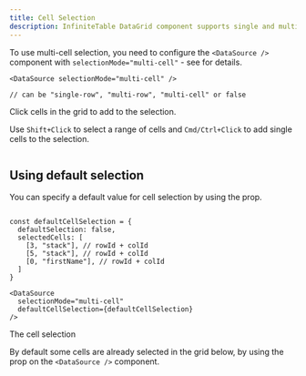 ```yaml
---
title: Cell Selection
description: InfiniteTable DataGrid component supports single and multiple cell selection.
---
```



To use multi-cell selection, you need to configure the `<DataSource />` component with `selectionMode="multi-cell"` - see <DPropLink name="selectionMode" /> for details.

```tsx title="Configuring the selection mode"
<DataSource selectionMode="multi-cell" />

// can be "single-row", "multi-row", "multi-cell" or false
```



<Sandpack title="Multiple cell selection example">

<Description>

Click cells in the grid to add to the selection.

Use `Shift+Click` to select a range of cells and `Cmd/Ctrl+Click` to add single cells to the selection.

</Description>

```ts file="./cell-selection-default-example.page.tsx"

```

</Sandpack>


## Using default selection

You can specify a default value for cell selection by using the <DPropLink name="defaultCellSelection" /> prop.

```tsx title="Using default selection"

const defaultCellSelection = {
  defaultSelection: false,
  selectedCells: [
    [3, "stack"], // rowId + colId
    [5, "stack"], // rowId + colId
    [0, "firstName"], // rowId + colId
  ]
}

<DataSource
  selectionMode="multi-cell"
  defaultCellSelection={defaultCellSelection}
/>
```

<Note>

The cell selection 

</Note>


<Sandpack title="Multiple cell selection with a default selection value">

<Description>

By default some cells are already selected in the grid below, by using the <DPropLink name="defaultCellSelection" /> prop on the `<DataSource />` component.

</Description>

```ts file="./cell-selection-default-selection-example.page.tsx"

```

</Sandpack>